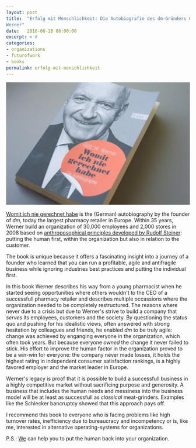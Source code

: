 ```yaml
---
layout: post
title:  "Erfolg mit Menschlichkeit: Die Autobiografie des dm-Gründers Götz W. 
Werner"
date:   2016-06-18 08:00:00
excerpt: > #
categories:
- organizations
- futurofwork
- books
permalink: erfolg-mit-menschlichkeit
---
```


![Womit ich nie gerechnet habe](/uploads/2016/werner-wingh.jpg)

[Womit ich nie gerechnet habe][1] is the (German) autobiography by the founder 
of _dm_, today the largest pharmacy retailer in Europe. Within 35 years, Werner 
build an organization of 30,000 employees and 2,000 stores in 2008 based on 
[anthroposophical principles developed by Rudolf Steiner][2]: putting the human 
first, within the organization but also in relation to the customer. 

The book is unique because it offers a fascinating insight into a journey of a 
founder who learned that you can run a profitable, agile and antifragile 
business while ignoring industries best practices and putting the individual 
first.

In this book Werner describes his way from a young pharmacist when he started 
seeing opportunities where others wouldn't to the CEO of a successfull pharmacy 
retailer and describes multiple occassions where the organization needed to be 
completely restructured. The reasons where never due to a crisis but due to 
Werner's strive to build a company that _serves_ its employees, customers and 
the society. By questioning the status quo and pushing for his idealistic views, 
often answered with strong hesitation by colleagues and friends, he enabled _dm_ 
to be truly agile: change was achieved by enganging everyone in the 
organization, which often took years. But because everyone _owned_ the change it 
never failed to stick. His effort to improve the human factor in the 
organization proved to be a win-win for everyone: the company never made losses, 
it holds the highest rating in independent consumer satisfaction rankings, is a 
highly favored employer and the market leader in Europe. 

Werner's legacy is proof that it is possible to build a successfull business
in a highly competitive market without sacrificing purpose and generosity. 
A business that includes the human needs and messiness into the business model 
will be at least as successfull as _classical_ meat-grinders. Examples like
the Schlecker bancruptcy showed that this approach pays off.

I recommend this book to everyone who is facing problems like high turnover 
rates, inefficiency due to bureaucracy and incompetency or is, like me, 
interested in alternative operating-systems for organizations.

P.S.: [We][RH] can help you to put the human back into your organization.

[1]: http://amzn.to/1YyyHvl
[2]: https://en.wikipedia.org/wiki/Anthroposophy
[RH]: http://www.resourceful-humans.com/
